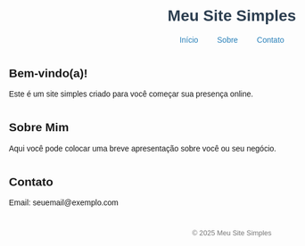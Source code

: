 <!DOCTYPE html>
<html lang="pt">
<head>
  <meta charset="UTF-8" />
  <meta name="viewport" content="width=device-width, initial-scale=1" />
  <title>Meu Site Simples</title>
  <style>
    body { font-family: Arial, sans-serif; max-width: 800px; margin: auto; padding: 20px; }
    header { text-align: center; margin-bottom: 40px; }
    h1 { color: #2c3e50; }
    nav a { margin: 0 15px; text-decoration: none; color: #2980b9; }
    section { margin-bottom: 40px; }
    footer { text-align: center; font-size: 0.9em; color: #777; }
  </style>
</head>
<body>
  <header>
    <h1>Meu Site Simples</h1>
    <nav>
      <a href="#inicio">Início</a>
      <a href="#sobre">Sobre</a>
      <a href="#contato">Contato</a>
    </nav>
  </header>

  <section id="inicio">
    <h2>Bem-vindo(a)!</h2>
    <p>Este é um site simples criado para você começar sua presença online.</p>
  </section>

  <section id="sobre">
    <h2>Sobre Mim</h2>
    <p>Aqui você pode colocar uma breve apresentação sobre você ou seu negócio.</p>
  </section>

  <section id="contato">
    <h2>Contato</h2>
    <p>Email: seuemail@exemplo.com</p>
  </section>

  <footer>
    <p>© 2025 Meu Site Simples</p>
  </footer>
</body>
</html>
